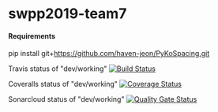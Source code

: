 # swpp2019-team7

#### Requirements
pip install git+https://github.com/haven-jeon/PyKoSpacing.git

Travis status of "dev/working"
[![Build Status](https://travis-ci.org/swsnu/swpp2019-team7.svg?branch=dev%2Fworking)](https://travis-ci.org/swsnu/swpp2019-team7)

Coveralls status of "dev/working"
[![Coverage Status](https://coveralls.io/repos/github/swsnu/swpp2019-team7/badge.svg?branch=dev/working_travis)](https://coveralls.io/github/swsnu/swpp2019-team7?branch=dev/working_travis)

Sonarcloud status of "dev/working"
[![Quality Gate Status](https://sonarcloud.io/api/project_badges/measure?project=swsnu_swpp2019-team7&metric=alert_status)](https://sonarcloud.io/dashboard?id=swsnu_swpp2019-team7)
